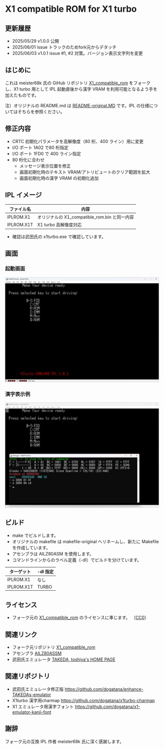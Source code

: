 #  X1 compatible ROM for X1 turbo

## 更新履歴

- 2025/05/29 v1.0.0 公開
- 2025/06/01 issue トラックのためfork元からデタッチ
- 2025/06/03 v1.0.1 issue #1, #2 対策。バージョン表示文字列を変更


## はじめに

これは meister68k 氏の GiHub リポジトリ 
[X1_compatible_rom](https://github.com/meister68k/X1_compatible_rom)
をフォークし、X1 turbo 用として IPL 起動直後から漢字 VRAM を利用可能となるよう手を加えたものです。

注）オリジナルの README.md は [README-original.MD](README-original.MD) です。IPL の仕様についてはそちらを参照ください。

## 修正内容

- CRTC 初期化パラメータを高解像度（80 桁、400 ライン）用に変更
- I/O ポート 1A02 で80 桁指定
- I/O ポート 1FD0 で 400 ライン指定
- 80 桁化に合わせ
    - メッセージ表示位置を修正
    - 画面初期化時のテキスト VRAM/アトリビュートのクリア範囲を拡大
    - 画面初期化時の漢字 VRAM の初期化追加

##  IPL イメージ

| ファイル名 | 内容                                          |
| --         | --                                            |
| IPLROM.X1  | オリジナルの X1_compatible_rom.bin と同一内容 |
| IPLROM.X1T | X1 turbo 高解像度対応                         |

- 確認は武田氏の x1turbo.exe で確認しています。

## 画面

### 起動画面

![screen.png](screen.png)

### 漢字表示例

![kanji.png](kanji.png)

## ビルド

- make でビルドします。
- オリジナルの makefile は makefile-original へリネームし、新たに Makefile を作成しています。
- アセンブラは AILZ80ASM を使用します。
- コマンドラインからのラベル定義（-dl）でビルドを分けています。

| ターゲット | -dl 指定 |
| --         | --       |
| IPLROM.X1  | なし     |
| IPLROM.X1T | TURBO    |

## ライセンス

- フォーク元の [X1_compatible_rom](https://github.com/meister68k/X1_compatible_rom) のライセンスに準じます。
（[CC0](https://creativecommons.org/publicdomain/zero/1.0/deed.ja)）

## 関連リンク

- フォーク元リポジトリ [X1_compatible_rom](https://github.com/meister68k/X1_compatible_rom)
- アセンブラ [AILZ80ASSM](https://github.com/AILight/AILZ80ASM)
- 武田氏エミュレータ [TAKEDA, toshiya's HOME PAGE](http://takeda-toshiya.my.coocan.jp/)

## 関連リポジトリ

- 武田氏エミュレータ修正版 https://github.com/dogatana/enhance-TAKEDAs-emulator
- X1turbo 漢字用charmap https://github.com/dogatana/x1turbo-charmap
- X1 エミュレータ用漢字フォント https://github.com/dogatana/x1-emulator-kanji-font

## 謝辞

フォーク元の互換 IPL 作者 meister68k 氏に深く感謝します。


